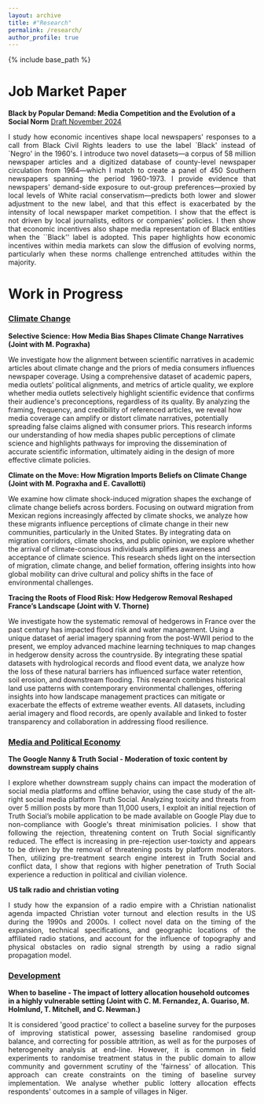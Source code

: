 ```yaml
---
layout: archive
title: #"Research"
permalink: /research/
author_profile: true
---
```


{% include base_path %}
<h1 style="font-size: 2em; font-weight: bold;">Job Market Paper</h1>

**Black by Popular Demand: Media Competition and the Evolution of a Social Norm**
[Draft November 2024](https://www.dropbox.com/scl/fi/qvurfsbcafs500w61oe49/Black-by-Popular-Demand-Draft-November-2024.pdf?rlkey=076hdckzcmm5ehqus8hqw4rbz&st=7wmzf367&dl=0)

<p style="text-align: justify;">
I study how economic incentives shape local newspapers' responses to a call from Black Civil Rights leaders to use the label `Black' instead of `Negro' in the 1960's. I introduce two novel datasets—a corpus of 58 million newspaper articles and a digitized database of county-level newspaper circulation from 1964—which I match to create a panel of 450 Southern newspapers spanning the period 1960-1973. I provide evidence that newspapers' demand-side exposure to out-group preferences—proxied by local levels of White racial conservatism—predicts both lower and slower adjustment to the new label, and that this effect is exacerbated by the intensity of local newspaper market competition.  I show that the effect is not driven by local journalists, editors or companies' policies. I then show that economic incentives also shape media representation of Black entities when the ``Black'' label is adopted. This paper highlights how economic incentives within media markets can slow the diffusion of evolving norms, particularly when these norms challenge entrenched attitudes within the majority.
</p>


<h1 style="font-size: 2em; font-weight: bold;">Work in Progress</h1>

### <u>Climate Change</u>

**Selective Science: How Media Bias Shapes Climate Change Narratives (Joint with M. Pograxha)**

We investigate how the alignment between scientific narratives in academic articles about climate change and the priors of media consumers influences newspaper coverage. Using a comprehensive dataset of academic papers, media outlets’ political alignments, and metrics of article quality, we explore whether media outlets selectively highlight scientific evidence that confirms their audience's preconceptions, regardless of its quality. By analyzing the framing, frequency, and credibility of referenced articles, we reveal how media coverage can amplify or distort climate narratives, potentially spreading false claims aligned with consumer priors. This research informs our understanding of how media shapes public perceptions of climate science and highlights pathways for improving the dissemination of accurate scientific information, ultimately aiding in the design of more effective climate policies.

**Climate on the Move: How Migration Imports Beliefs on Climate Change (Joint with M. Pograxha and E. Cavallotti)**

We examine how climate shock-induced migration shapes the exchange of climate change beliefs across borders. Focusing on outward migration from Mexican regions increasingly affected by climate shocks, we analyze how these migrants influence perceptions of climate change in their new communities, particularly in the United States. By integrating data on migration corridors, climate shocks, and public opinion, we explore whether the arrival of climate-conscious individuals amplifies awareness and acceptance of climate science. This research sheds light on the intersection of migration, climate change, and belief formation, offering insights into how global mobility can drive cultural and policy shifts in the face of environmental challenges.

**Tracing the Roots of Flood Risk: How Hedgerow Removal Reshaped France’s Landscape (Joint with V. Thorne)**

We investigate how the systematic removal of hedgerows in France over the past century has impacted flood risk and water management. Using a unique dataset of aerial imagery spanning from the post-WWII period to the present, we employ advanced machine learning techniques to map changes in hedgerow density across the countryside. By integrating these spatial datasets with hydrological records and flood event data, we analyze how the loss of these natural barriers has influenced surface water retention, soil erosion, and downstream flooding. This research combines historical land use patterns with contemporary environmental challenges, offering insights into how landscape management practices can mitigate or exacerbate the effects of extreme weather events. All datasets, including aerial imagery and flood records, are openly available and linked to foster transparency and collaboration in addressing flood resilience.

### <u>Media and Political Economy</u>

**The Google Nanny & Truth Social - Moderation of toxic content by downstream supply chains**

<p style="text-align: justify;">
I explore whether downstream supply chains can impact the moderation of social media platforms and offline behavior, using the case study of the alt-right social media platform Truth Social. Analyzing toxicity and threats from over 5 million posts by more than 11,000 users, I exploit an initial rejection of Truth Social’s mobile application to be made available on Google Play due to non-compliance with Google's threat minimisation policies. I show that following the rejection, threatening content on Truth Social significantly reduced. The effect is increasing in pre-rejection user-toxicty and appears to be driven by the removal of threatening posts by platform moderators. Then, utilizing pre-treatment search engine interest in Truth Social and conflict data, I show that regions with higher penetration of Truth Social experience a reduction in political and civilian violence.
</p>

**US talk radio and christian voting**

<p style="text-align: justify;">
I study how the expansion of a radio empire with a Christian nationalist agenda impacted Christian voter turnout and election results in the US during the 1990s and 2000s. I collect novel data on the timing of the expansion, technical specifications, and geographic locations of the affiliated radio stations, and account for the influence of topography and physical obstacles on radio signal strength by using a radio signal propagation model.
</p>


### <u>Development</u>
**When to baseline - The impact of lottery allocation household outcomes in a highly vulnerable setting (Joint with C. M. Fernandez, A. Guariso, M. Holmlund, T. Mitchell, and C. Newman.)**

<p style="text-align: justify;">
It is considered 'good practice' to collect a baseline survey for the purposes of improving statistical power, assessing baseline randomised group balance, and correcting for possible attrition, as well as for the purposes of heterogeneity analysis at end-line. However, it is common in field experiments to randomise treatment status in the public domain to allow community and government scrutiny of the 'fairness' of allocation. This approach can create constraints on the timing of baseline survey implementation. We analyse whether public lottery allocation effects respondents' outcomes in a sample of villages in Niger.
</p>

